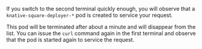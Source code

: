 If you switch to the second terminal quickly enough, you will observe that a `knative-square-deployer-*` pod is created to service your request.

This pod will be terminated after about a minute and will disappear from the list. You can issue the `curl` command again in the first terminal and observe that the pod is started again to service the request.

